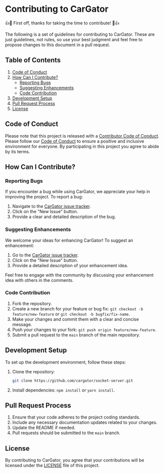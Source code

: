 # Contributing to CarGator

👍🎉 First off, thanks for taking the time to contribute! 🎉👍

The following is a set of guidelines for contributing to CarGator. These are just guidelines, not rules, so use your best judgment and feel free to propose changes to this document in a pull request.

## Table of Contents

1. [Code of Conduct](#code-of-conduct)
2. [How Can I Contribute?](#how-can-i-contribute)
    - [Reporting Bugs](#reporting-bugs)
    - [Suggesting Enhancements](#suggesting-enhancements)
    - [Code Contribution](#code-contribution)
3. [Development Setup](#development-setup)
4. [Pull Request Process](#pull-request-process)
5. [License](#license)

## Code of Conduct

Please note that this project is released with a [Contributor Code of Conduct](CODE_OF_CONDUCT.md). Please follow our [Code of Conduct](CODE_OF_CONDUCT.md) to ensure a positive and inclusive environment for everyone. By participating in this project you agree to abide by its terms.

## How Can I Contribute?

### Reporting Bugs

If you encounter a bug while using CarGator, we appreciate your help in improving the project. To report a bug:

1. Navigate to the [CarGator issue tracker](https://github.com/cargator/.github/issues).
2. Click on the "New Issue" button.
3. Provide a clear and detailed description of the bug.

### Suggesting Enhancements

We welcome your ideas for enhancing CarGator! To suggest an enhancement:

1. Go to the [CarGator issue tracker](https://github.com/cargator/.github/issues).
2. Click on the "New Issue" button.
3. Provide a detailed description of your enhancement idea.

Feel free to engage with the community by discussing your enhancement idea with others in the comments.

### Code Contribution

1. Fork the repository.
2. Create a new branch for your feature or bug fix: `git checkout -b feature/new-feature` or `git checkout -b bugfix/fix-name`.
3. Make your changes and commit them with a clear and concise message.
4. Push your changes to your fork: `git push origin feature/new-feature`.
5. Submit a pull request to the `main` branch of the main repository.

## Development Setup

To set up the development environment, follow these steps:

1. Clone the repository:
   
    ```bash
    git clone https://github.com/cargator/socket-server.git
    ```
3. Install dependencies: `npm install` or `yarn install`.

## Pull Request Process

1. Ensure that your code adheres to the project coding standards.
2. Include any necessary documentation updates related to your changes.
3. Update the README if needed.
4. Pull requests should be submitted to the `main` branch.

## License

By contributing to CarGator, you agree that your contributions will be licensed under the [LICENSE](LICENSE) file of this project.
